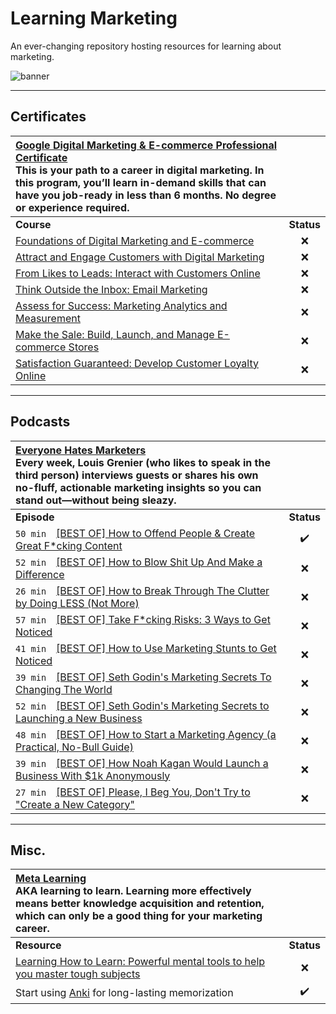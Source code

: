 # Learning Marketing

An ever-changing repository hosting resources for learning about marketing.

![banner](https://stefanini.com/content/dam/PortalStefanini/english/images/digital%20marketing%20banner.png)

<hr>

## Certificates

| [Google Digital Marketing & E-commerce Professional Certificate](https://www.coursera.org/professional-certificates/google-digital-marketing-ecommerce) <br> This is your path to a career in digital marketing. In this program, you’ll learn in-demand skills that can have you job-ready in less than 6 months. No degree or experience required. | |
| :--------------------------------------------------------------------------------------------------------------------------------  | :--------: |
| **Course**                                                                                                                         | **Status** |
|  [Foundations of Digital Marketing and E-commerce](https://www.coursera.org/learn/foundations-of-digital-marketing-and-e-commerce) |     ❌     |
|  [Attract and Engage Customers with Digital Marketing](https://www.coursera.org/learn/attract-and-engage-customers)                |     ❌     |
|  [From Likes to Leads: Interact with Customers Online](https://www.coursera.org/learn/from-likes-to-leads)                         |     ❌     |
|  [Think Outside the Inbox: Email Marketing](https://www.coursera.org/learn/think-outside-the-inbox)                                |     ❌     |
|  [Assess for Success: Marketing Analytics and Measurement](https://www.coursera.org/learn/assess-for-success)                      |     ❌     |
|  [Make the Sale: Build, Launch, and Manage E-commerce Stores](https://www.coursera.org/learn/make-the-sale)                        |     ❌     |
|  [Satisfaction Guaranteed: Develop Customer Loyalty Online](https://www.coursera.org/learn/satisfaction-guaranteed)                |     ❌     |

<hr>

## Podcasts

| [Everyone Hates Marketers](https://podcasts.apple.com/us/podcast/everyone-hates-marketers/id1221256195) <br> Every week, Louis Grenier (who likes to speak in the third person) interviews guests or shares his own no-fluff, actionable marketing insights so you can stand out—without being sleazy. | |
| :--------------------------------------  | :--------: |
| **Episode**                              | **Status** |
|  `50 min` [[BEST OF] How to Offend People & Create Great F\*cking Content](https://podcasts.apple.com/us/podcast/best-of-how-to-offend-people-create-great-f-cking-content/id1221256195?i=1000563451460)      |     ✔️     |
|  `52 min` [[BEST OF] How to Blow Shit Up And Make a Difference](https://podcasts.apple.com/us/podcast/best-of-how-to-blow-shit-up-and-make-a-difference/id1221256195?i=1000561736536)                           |     ❌     |
|  `26 min` [[BEST OF] How to Break Through The Clutter by Doing LESS (Not More)](https://podcasts.apple.com/us/podcast/best-of-how-to-break-through-the-clutter-by-doing/id1221256195?i=1000560224004)        |     ❌     |
|  `57 min` [[BEST OF] Take F\*cking Risks: 3 Ways to Get Noticed](https://podcasts.apple.com/us/podcast/best-of-take-f-cking-risks-3-ways-to-get-noticed/id1221256195?i=1000559432296)                           |     ❌     |
|  `41 min` [[BEST OF] How to Use Marketing Stunts to Get Noticed](https://podcasts.apple.com/us/podcast/best-of-how-to-use-marketing-stunts-to-get-noticed/id1221256195?i=1000558706842)      |     ❌     |
|  `39 min` [[BEST OF] Seth Godin's Marketing Secrets To Changing The World](https://podcasts.apple.com/us/podcast/best-of-seth-godins-marketing-secrets-to-changing-the-world/id1221256195?i=1000558003350)    |     ❌     |
|  `52 min` [[BEST OF] Seth Godin's Marketing Secrets to Launching a New Business](https://podcasts.apple.com/us/podcast/best-of-seth-godins-marketing-secrets-to-launching/id1221256195?i=1000557202309)    |     ❌     |
|  `48 min` [[BEST OF] How to Start a Marketing Agency (a Practical, No-Bull Guide)](https://podcasts.apple.com/us/podcast/best-of-how-to-start-a-marketing-agency-a/id1221256195?i=1000556273147)            |     ❌     |
|  `39 min` [[BEST OF] How Noah Kagan Would Launch a Business With $1k Anonymously](https://podcasts.apple.com/us/podcast/best-of-how-noah-kagan-would-launch-a-business/id1221256195?i=1000555555785)     |     ❌     |
|  `27 min` [[BEST OF] Please, I Beg You, Don't Try to "Create a New Category"](https://podcasts.apple.com/us/podcast/best-of-please-i-beg-you-dont-try-to-create-a-new-category/id1221256195?i=1000554818235) |     ❌     |

<hr>

## Misc.

| [Meta Learning](https://en.wikipedia.org/wiki/Meta_learning) <br> AKA learning to learn. Learning more effectively means better knowledge acquisition and retention, which can only be a good thing for your marketing career. | |
| :-------------------------------------------------------------------------------------------------------------------------------------- | :--------: |
| **Resource**                                                                                                                            | **Status** |
|  [Learning How to Learn: Powerful mental tools to help you master tough subjects](https://www.coursera.org/learn/learning-how-to-learn) |     ❌     |
|  Start using [Anki](https://ankiweb.net/) for long-lasting memorization                                                                 |     ✔️     |
